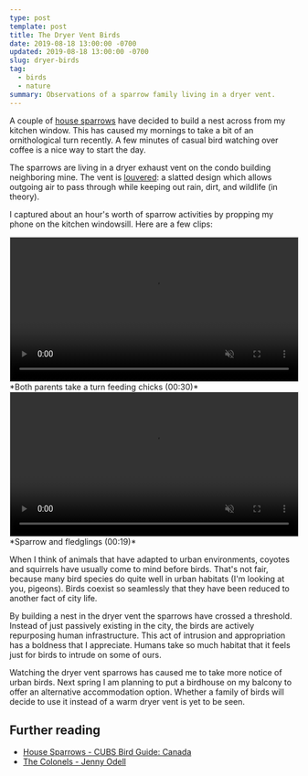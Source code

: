 ```yaml
---
type: post
template: post
title: The Dryer Vent Birds
date: 2019-08-18 13:00:00 -0700
updated: 2019-08-18 13:00:00 -0700
slug: dryer-birds
tag:
  - birds
  - nature
summary: Observations of a sparrow family living in a dryer vent.
---
```


A couple of [house sparrows][wiki] have decided to build a nest across
from my kitchen window. This has caused my mornings to take a bit of
an ornithological turn recently. A few minutes of casual bird watching
over coffee is a nice way to start the day.

The sparrows are living in a dryer exhaust vent on the condo building
neighboring mine. The vent is [louvered][louver]: a slatted design
which allows outgoing air to pass through while keeping out rain, dirt,
and wildlife (in theory).

I captured about an hour's worth of sparrow activities by propping my
phone on the kitchen windowsill. Here are a few clips:

<video src="/images/dryer-birds/birds_600.webm" loop autobuffer controls muted style="max-width:100%; border:1px solid #e1e1e1;" width="600">
Sorry, your browser doesn't support html5 videos =(
</video>
*Both parents take a turn feeding chicks (00:30)*

<video src="/images/dryer-birds/birds1_600.webm" loop autobuffer controls muted style="max-width:100%; border:1px solid #e1e1e1;" width="600">
Sorry, your browser doesn't support html5 videos =(
</video>
*Sparrow and fledglings (00:19)*

When I think of animals that have adapted to urban environments,
coyotes and squirrels have usually come to mind before birds. That's
not fair, because many bird species do quite well in urban habitats
(I'm looking at you, pigeons). Birds coexist so seamlessly that they
have been reduced to another fact of city life.

By building a nest in the dryer vent the sparrows have crossed a
threshold. Instead of just passively existing in the city, the birds
are actively repurposing human infrastructure. This act of intrusion
and appropriation has a boldness that I appreciate. Humans take so
much habitat that it feels just for birds to intrude on some of ours.

Watching the dryer vent sparrows has caused me to take more notice of
urban birds. Next spring I am planning to put a birdhouse on my
balcony to offer an alternative accommodation option. Whether a family
of birds will decide to use it instead of a warm dryer vent is yet to
be seen.

## Further reading

- [House Sparrows - CUBS Bird Guide: Canada][celebrate]
- [The Colonels - Jenny Odell][colonels]

[wiki]: https://en.wikipedia.org/wiki/House_sparrow
[louver]: https://en.wikipedia.org/wiki/Louver
[celebrate]: https://celebrateurbanbirds.org/learn/birds/focal-species/house-sparrow/?region=canada
[colonels]: https://www.sierraclub.org/sierra/colonels-birdwatching-city-urban-night-heron-oakland
